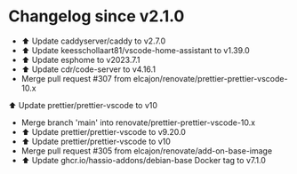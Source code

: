 # Changelog since v2.1.0
- ⬆️ Update caddyserver/caddy to v2.7.0 
- ⬆️ Update keesschollaart81/vscode-home-assistant to v1.39.0 
- ⬆️ Update esphome to v2023.7.1 
- ⬆️ Update cdr/code-server to v4.16.1 
- Merge pull request #307 from elcajon/renovate/prettier-prettier-vscode-10.x

⬆️ Update prettier/prettier-vscode to v10 
- Merge branch 'main' into renovate/prettier-prettier-vscode-10.x 
- ⬆️ Update prettier/prettier-vscode to v9.20.0 
- ⬆️ Update prettier/prettier-vscode to v10 
- Merge pull request #305 from elcajon/renovate/add-on-base-image 
- ⬆️ Update ghcr.io/hassio-addons/debian-base Docker tag to v7.1.0 
